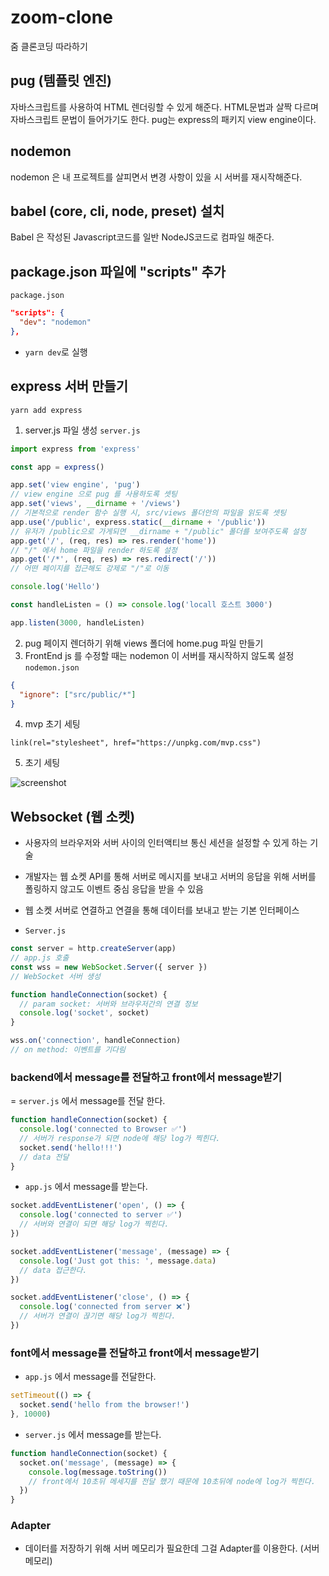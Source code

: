 # zoom-clone

줌 클론코딩 따라하기

## pug (템플릿 엔진)

자바스크립트를 사용하여 HTML 렌더링할 수 있게 해준다.
HTML문법과 살짝 다르며 자바스크립트 문법이 들어가기도 한다.
pug는 express의 패키지 view engine이다.

## nodemon

nodemon 은 내 프로젝트를 살피면서 변경 사항이 있을 시 서버를 재시작해준다.

## babel (core, cli, node, preset) 설치

Babel 은 작성된 Javascript코드를 일반 NodeJS코드로 컴파일 해준다.

## package.json 파일에 "scripts" 추가

`package.json`

```json
"scripts": {
  "dev": "nodemon"
},
```

- `yarn dev`로 실행

## express 서버 만들기

`yarn add express`

1. server.js 파일 생성
   `server.js`

```javascript
import express from 'express'

const app = express()

app.set('view engine', 'pug')
// view engine 으로 pug 를 사용하도록 셋팅
app.set('views', __dirname + '/views')
// 기본적으로 render 함수 실행 시, src/views 폴더안의 파일을 읽도록 셋팅
app.use('/public', express.static(__dirname + '/public'))
// 유저가 /public으로 가게되면 __dirname + "/public" 폴더를 보여주도록 설정
app.get('/', (req, res) => res.render('home'))
// "/" 에서 home 파일을 render 하도록 설정
app.get('/*', (req, res) => res.redirect('/'))
// 어떤 페이지를 접근해도 강제로 "/"로 이동

console.log('Hello')

const handleListen = () => console.log('locall 호스트 3000')

app.listen(3000, handleListen)
```

2. pug 페이지 렌더하기 위해 views 폴더에 home.pug 파일 만들기
3. FrontEnd js 를 수정할 때는 nodemon 이 서버를 재시작하지 않도록 설정
   `nodemon.json`

```json
{
  "ignore": ["src/public/*"]
}
```

4. mvp 초기 세팅

```pug
link(rel="stylesheet", href="https://unpkg.com/mvp.css")
```

5. 초기 세팅

![screenshot](https://velog.velcdn.com/images%2Fevencoding%2Fpost%2F509331c1-5885-4c90-9474-83f9e5aaf4e8%2Fimage.png)

## Websocket (웹 소켓)

- 사용자의 브라우저와 서버 사이의 인터액티브 통신 세션을 설정할 수 있게 하는 기술
- 개발자는 웹 쇼켓 API를 통해 서버로 메시지를 보내고 서버의 응답을 위해 서버를 폴링하지 않고도 이벤트 중심 응답을 받을 수 있음
- 웹 소켓 서버로 연결하고 연결을 통해 데이터를 보내고 받는 기본 인터페이스

- `Server.js`

```javascript
const server = http.createServer(app)
// app.js 호출
const wss = new WebSocket.Server({ server })
// WebSocket 서버 생성

function handleConnection(socket) {
  // param socket: 서버와 브라우저간의 연결 정보
  console.log('socket', socket)
}

wss.on('connection', handleConnection)
// on method: 이벤트를 기다림
```

### backend에서 message를 전달하고 front에서 message받기

= `server.js` 에서 message를 전달 한다.

```javascript
function handleConnection(socket) {
  console.log('connected to Browser ✅')
  // 서버가 response가 되면 node에 해당 log가 찍힌다.
  socket.send('hello!!!')
  // data 전달
}
```

- `app.js` 에서 message를 받는다.

```javascript
socket.addEventListener('open', () => {
  console.log('connected to server ✅')
  // 서버와 연결이 되면 해당 log가 찍힌다.
})

socket.addEventListener('message', (message) => {
  console.log('Just got this: ', message.data)
  // data 접근한다.
})

socket.addEventListener('close', () => {
  console.log('connected from server ❌')
  // 서버가 연결이 끊기면 해당 log가 찍힌다.
})
```

### font에서 message를 전달하고 front에서 message받기

- `app.js` 에서 message를 전달한다.

```javascript
setTimeout(() => {
  socket.send('hello from the browser!')
}, 10000)
```

- `server.js` 에서 message를 받는다.

```javascript
function handleConnection(socket) {
  socket.on('message', (message) => {
    console.log(message.toString())
    // front에서 10초뒤 메세지를 전달 했기 때문에 10초뒤에 node에 log가 찍힌다.
  })
}
```

### Adapter

- 데이터를 저장하기 위해 서버 메모리가 필요한데 그걸 Adapter를 이용한다. (서버 메모리)
